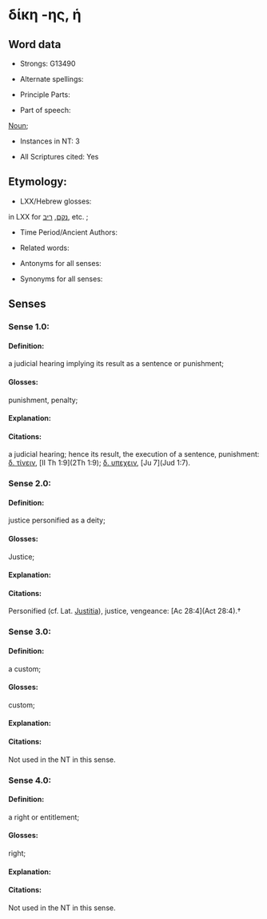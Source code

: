 # δίκη -ης, ἡ 

<!-- Status: S2=NeedsFinalCheck -->
<!-- Lexica used for edits:   -->

## Word data

* Strongs: G13490

* Alternate spellings:



* Principle Parts: 


* Part of speech: 

[Noun](http://ugg.readthedocs.io/en/latest/noun.html); 

* Instances in NT: 3

* All Scriptures cited: Yes

## Etymology: 


* LXX/Hebrew glosses: 

in LXX for [נקם](//en-uhl/H5359), [ריב](//en-uhl/H7378), etc. ;

* Time Period/Ancient Authors: 


* Related words: 

* Antonyms for all senses:

* Synonyms for all senses: 


## Senses 

### Sense  1.0: 

#### Definition: 

a judicial hearing implying its result as a sentence or punishment; 

#### Glosses: 

punishment, penalty;

#### Explanation: 


#### Citations: 

a judicial hearing; hence its result, the execution of a sentence, punishment: [δ. τίνειν](), [II Th 1:9](2Th 1:9); [δ. υπεχειν](), [Ju 7](Jud 1:7).


### Sense  2.0: 

#### Definition: 

justice personified as a deity;

#### Glosses: 

Justice;

#### Explanation: 


#### Citations: 

Personified (cf. Lat. [Justitia]()), justice, vengeance: [Ac 28:4](Act 28:4).†


### Sense  3.0: 

#### Definition:

a custom;

#### Glosses: 

custom; 

#### Explanation: 


#### Citations: 

Not used in the NT in this sense. 


### Sense  4.0: 

#### Definition: 

a right or entitlement;

#### Glosses: 

right; 

#### Explanation: 


#### Citations: 

Not used in the NT in this sense. 




